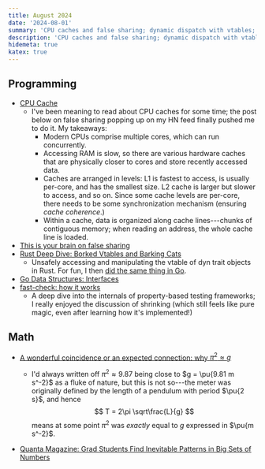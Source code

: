 ```yaml
---
title: August 2024
date: '2024-08-01'
summary: 'CPU caches and false sharing; dynamic dispatch with vtables; property-based testing; why π² is approximately g; and more...'
description: 'CPU caches and false sharing; dynamic dispatch with vtables; property-based testing; why π² is approximately g; and more...'
hidemeta: true
katex: true
---
```


## Programming

- [CPU Cache][cpu-cache]
  - I've been meaning to read about CPU caches for some time; the post below on false sharing
    popping up on my HN feed finally pushed me to do it. My takeaways:
    - Modern CPUs comprise multiple cores, which can run concurrently.
    - Accessing RAM is slow, so there are various hardware caches that are physically closer to
      cores and store recently accessed data.
    - Caches are arranged in levels: L1 is fastest to access, is usually per-core, and has the smallest size.
      L2 cache is larger but slower to access, and so on. Since some cache levels are per-core, there needs to
      be some synchronization mechanism (ensuring _cache coherence_.)
    - Within a cache, data is organized along cache lines---chunks of contiguous memory; when reading an address, the whole cache line is loaded.
- [This is your brain on false sharing][false-sharing]
- [Rust Deep Dive: Borked Vtables and Barking Cats][rust-barking-cats]
  - Unsafely accessing and manipulating the vtable of dyn trait objects in Rust.
    For fun, I then [did the same thing in Go](https://go.dev/play/p/KG0CHGD1GST).
- [Go Data Structures: Interfaces][go-ifaces]
- [fast-check: how it works][fc-internals]
  - A deep dive into the internals of property-based testing frameworks; I really enjoyed the discussion of shrinking (which still feels like pure magic, even after learning how it's implemented!)

[cpu-cache]: https://paul.bone.id.au/blog/2019/05/01/cpu-cache/
[false-sharing]: https://unskilled.blog/posts/this-is-your-brain-on-false-sharing/
[rust-barking-cats]: https://geo-ant.github.io/blog/2023/rust-dyn-trait-objects-fat-pointers/
[go-ifaces]: https://research.swtch.com/interfaces
[fc-internals]: https://github.com/dubzzz/fast-check/blob/b824abf8eaa0daae372f299ae59cfe8ba1dc7b83/packages/fast-check/documentation/HowItWorks.md

## Math

- [A wonderful coincidence or an expected connection: why $\pi^2 \approx g$][pi-squared-approx-g]

  - I'd always written off $\pi^2 \approx 9.87$ being close to $g = \pu{9.81 m s^-2}$ as a fluke of
    nature, but this is not so---the meter was originally defined by the length of a pendulum with
    period $\pu{2 s}$, and hence
    $$ T = 2\pi \sqrt\frac{L}{g} $$
  means at some point $\pi^2$ was _exactly_ equal to $g$ expressed in $\pu{m s^-2}$.

- [Quanta Magazine: Grad Students Find Inevitable Patterns in Big Sets of Numbers][quanta-arith-progressions]

[pi-squared-approx-g]: https://roitman.io/blog/91
[quanta-arith-progressions]: https://www.quantamagazine.org/grad-students-find-inevitable-patterns-in-big-sets-of-numbers-20240805/
